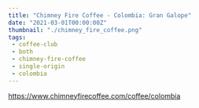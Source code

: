 ```yaml
---
title: "Chimney Fire Coffee - Colombia: Gran Galope"
date: "2021-03-01T00:00:00Z"
thumbnail: "./chimney_fire_coffee.png"
tags:
 - coffee-club
 - both
 - chimney-fire-coffee
 - single-origin
 - colombia
---
```


https://www.chimneyfirecoffee.com/coffee/colombia
